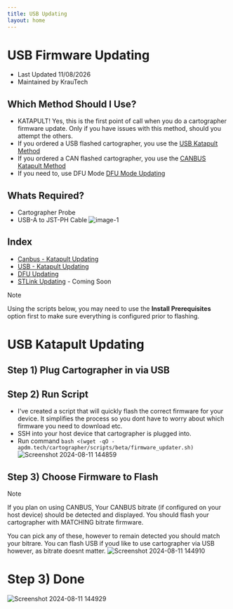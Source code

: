 ```yaml
---
title: USB Updating
layout: home
---
```

# USB Firmware Updating
- Last Updated 11/08/2026
- Maintained by KrauTech

## Which Method Should I Use?
- KATAPULT! Yes, this is the first point of call when you do a cartographer firmware update. Only if you have issues with this method, should you attempt the others.
- If you ordered a USB flashed cartographer, you use the [USB Katapult Method](USB_Updating.md)
- If you ordered a CAN flashed cartographer, you use the [CANBUS Katapult Method](Canbus_Updating.md)
- If you need to, use DFU Mode [DFU Mode Updating](DFU_Updating.md)

## Whats Required?
- Cartographer Probe
- USB-A to JST-PH Cable
![image-1](https://github.com/user-attachments/assets/1c082c5d-44ff-43e1-b1bf-f70b4249a490)

## Index
- [Canbus - Katapult Updating](Canbus_Updating.md)
- [USB - Katapult Updating](USB_Updating.md)
- [DFU Updating](DFU_Updating.md)
- [STLink Updating](#) - Coming Soon

> [!NOTE]
> Using the scripts below, you may need to use the **Install Prerequisites** option first to make sure everything is configured prior to flashing.

# USB Katapult Updating
## Step 1) Plug Cartographer in via USB

## Step 2) Run Script
- I've created a script that will quickly flash the correct firmware for your device. It simplifies the process so you dont have to worry about which firmware you need to download etc.
- SSH into your host device that cartographer is plugged into.
- Run command `bash <(wget -qO - apdm.tech/cartographer/scripts/beta/firmware_updater.sh)`
![Screenshot 2024-08-11 144859](https://github.com/user-attachments/assets/b06e734b-d335-4073-9407-be60ec8bd17b)


## Step 3) Choose Firmware to Flash
> [!NOTE]
> If you plan on using CANBUS, Your CANBUS bitrate (if configured on your host device) should be detected and displayed. You should flash your cartographer with MATCHING bitrate firmware.

You can pick any of these, however to remain detected you should match your bitrare. You can flash USB if youd like to use cartographer via USB however, as bitrate doesnt matter.
![Screenshot 2024-08-11 144910](https://github.com/user-attachments/assets/dfb64682-28c7-4a4c-a9fe-67649d70bfff)


# Step 3) Done
![Screenshot 2024-08-11 144929](https://github.com/user-attachments/assets/6920bdbd-2ee7-4947-97f1-c5a623471898)

